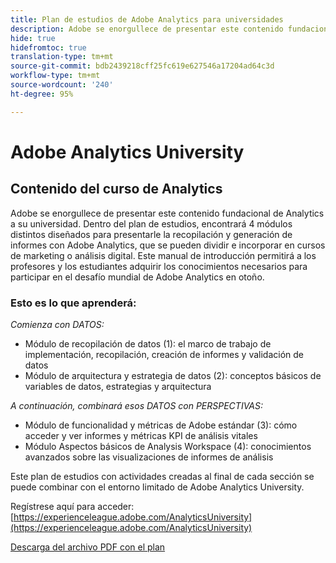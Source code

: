 ```yaml
---
title: Plan de estudios de Adobe Analytics para universidades
description: Adobe se enorgullece de presentar este contenido fundacional de Analytics a su universidad. Dentro del plan de estudios, encontrará 4 módulos distintos diseñados para presentarle la recopilación y generación de informes con Adobe Analytics, que se pueden dividir e incorporar en cursos de marketing o análisis digital. Este manual de introducción permitirá a los profesores y los estudiantes adquirir los conocimientos necesarios para participar en el desafío mundial de Adobe Analytics en otoño.
hide: true
hidefromtoc: true
translation-type: tm+mt
source-git-commit: bdb2439218cff25fc619e627546a17204ad64c3d
workflow-type: tm+mt
source-wordcount: '240'
ht-degree: 95%

---
```




# Adobe Analytics University

## Contenido del curso de Analytics

Adobe se enorgullece de presentar este contenido fundacional de Analytics a su universidad. Dentro del plan de estudios, encontrará 4 módulos distintos diseñados para presentarle la recopilación y generación de informes con Adobe Analytics, que se pueden dividir e incorporar en cursos de marketing o análisis digital. Este manual de introducción permitirá a los profesores y los estudiantes adquirir los conocimientos necesarios para participar en el desafío mundial de Adobe Analytics en otoño.

### Esto es lo que aprenderá:

*Comienza con DATOS:*

* Módulo de recopilación de datos (1): el marco de trabajo de implementación, recopilación, creación de informes y validación de datos
* Módulo de arquitectura y estrategia de datos (2): conceptos básicos de variables de datos, estrategias y arquitectura

*A continuación, combinará esos DATOS con PERSPECTIVAS:*

* Módulo de funcionalidad y métricas de Adobe estándar (3): cómo acceder y ver informes y métricas KPI de análisis vitales
* Módulo Aspectos básicos de Analysis Workspace (4): conocimientos avanzados sobre las visualizaciones de informes de análisis

Este plan de estudios con actividades creadas al final de cada sección se puede combinar con el entorno limitado de Adobe Analytics University.

Regístrese aquí para acceder: [https://experienceleague.adobe.com/AnalyticsUniversity](https://experienceleague.adobe.com/AnalyticsUniversity)


[Descarga del archivo PDF con el plan](assets/Adobe-Analytics-Curriculum_2021.pdf)
